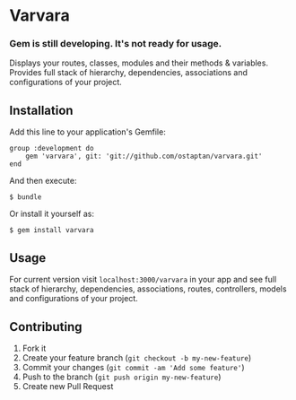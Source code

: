 # Varvara

### Gem is still developing. It's not ready for usage.

Displays your routes, classes, modules and their methods & variables. Provides full stack of hierarchy, dependencies, associations and configurations of your project.

## Installation

Add this line to your application's Gemfile:

	group :development do
    	gem 'varvara', git: 'git://github.com/ostaptan/varvara.git'
	end	

And then execute:

    $ bundle

Or install it yourself as:

    $ gem install varvara

## Usage

For current version visit `localhost:3000/varvara` in your app and see full stack of hierarchy, dependencies, associations, routes, controllers, models and configurations of your project.	

## Contributing

1. Fork it
2. Create your feature branch (`git checkout -b my-new-feature`)
3. Commit your changes (`git commit -am 'Add some feature'`)
4. Push to the branch (`git push origin my-new-feature`)
5. Create new Pull Request
